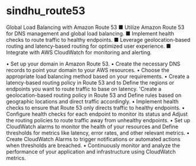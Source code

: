 # sindhu_route53
Global Load Balancing with Amazon Route 53
■ Utilize Amazon Route 53 for DNS management and global load balancing.
■ Implement health checks to route traffic to healthy endpoints.
■ Leverage geolocation-based routing and latency-based routing for optimized user experience.
■ Integrate with AWS CloudWatch for monitoring and alerting.

•	Set up your domain in Amazon Route 53.
•	Create the necessary DNS records to point your domain to your AWS resources.
•	Choose the appropriate load balancing method based on your requirements.
•	Create a latency-based routing policy in Route 53 and to Define the regions or endpoints you want to route traffic to base on latency.
'Create a geolocation-based routing policy in Route 53 and Define rules based on geographic locations and direct traffic accordingly.
•	Implement health checks to ensure that Route 53 only directs traffic to healthy endpoints.
•	Configure health checks for each endpoint to monitor its status and Adjust the routing policies to route traffic away from unhealthy endpoints.
•	Set up CloudWatch alarms to monitor the health of your resources and Define thresholds for metrics like latency, error rates, and other relevant metrics.
•	Create CloudWatch Alarms to trigger notifications or automated actions when thresholds are breached.
•	Continuously monitor and analyze the performance of your application and infrastructure using CloudWatch metrics.


